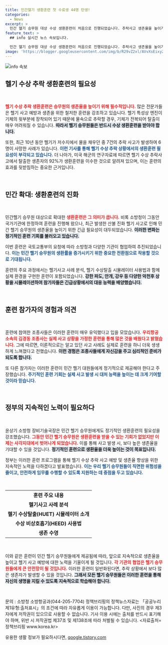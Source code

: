 ```yaml
---
title: 민간헬기 생환훈련 첫 수료생 44명 탄생!
categories:
  - News
excerpt: >
  민간 헬기 승무원 대상 수상 생환훈련이 처음으로 진행되었습니다. 추락사고 생존율을 높이기 위한 이번 훈련은 실제 상황을 가정하여 생존수영, 동체탈출 등을 교육하며, 침착한 대응능력을 키우는 기회를 제공합니다. 클릭해 자세한 내용을 확인해보세요!
feature_text: >
  ## info 실시간 뉴스 속보입니다.

  민간 헬기 승무원 대상 수상 생환훈련이 처음으로 진행되었습니다. 추락사고 생존율을 높이기 위한 이번 훈련은 실제 상황을 가정하여 생존수영, 동체탈출 등을 교육하며, 침착한 대응능력을 키우는 기회를 제공합니다. 클릭해 자세한 내용을 확인해보세요!
image: 'https://blogger.googleusercontent.com/img/b/R29vZ2xl/AVvXsEixyZcFfHzMRdzZMjFBmAUKJYCLCGyLL1o632UiGVXcaFdKo_bkvkuCioo0uUKlGfBVcT3P84aROyZIXSBEx3Aw5nCQ3pTgDom1WDC4m8eifvWiAmWEEVb4x6G_l8C0QH225ldMjyaFvpxGEBGNO37VmDTDMHGhJPq73UglMfDca1-0aw/s1600/blogspot.png'
---
```


<p><img src="https://blogger.googleusercontent.com/img/b/R29vZ2xl/AVvXsEixyZcFfHzMRdzZMjFBmAUKJYCLCGyLL1o632UiGVXcaFdKo_bkvkuCioo0uUKlGfBVcT3P84aROyZIXSBEx3Aw5nCQ3pTgDom1WDC4m8eifvWiAmWEEVb4x6G_l8C0QH225ldMjyaFvpxGEBGNO37VmDTDMHGhJPq73UglMfDca1-0aw/s1600/blogspot.png" alt="info 속보" /></p>

<h2 data-ke-size="size26">헬기 수상 추락 생환훈련의 필요성</h2>

<p data-ke-size="size16">&nbsp;</p>

<p><b><span style="color: #ee2323;">헬기 수상 추락 생환훈련은 승무원의 생존율을 높이기 위해 필수적입니다.</span></b> 많은 전문가들은 헬기 사고 예방과 생존을 위한 철저한 훈련을 강조하고 있습니다. 헬기 특성상 엔진이 기체의 윗부분에 장착되어 있기 때문에 물속으로 추락할 경우, 기체가 전복되어 탈출이 매우 어려워질 수 있습니다. <b><span style="background-color: #21538527;">따라서 헬기 승무원들은 반드시 수상 생환훈련을 받아야 합니다.</span></b> </p>

<p>또한, 최근 10년 동안 헬기가 저수지에서 물을 채우던 중 7건의 추락 사고가 발생하여 6명이 사망한 사례가 있습니다. <b><span style="color: #1a5490;">이런 기사를 통해 헬기 수상 추락 상황에서의 생환훈련 필요성이 부각되고 있습니다.</span></b> 더 나아가, 미국 해군의 연구자료에 따르면 헬기 수상 추락사고에서 탈출한 생존자의 92%가 생환훈련을 이수한 것으로 알려져 있으며, 이는 훈련의 효과를 뒷받침하는 중요한 근거입니다. </p>

<p data-ke-size="size16">&nbsp;</p>

<h2 data-ke-size="size26">민간 확대: 생환훈련의 진화</h2>

<p data-ke-size="size16">&nbsp;</p>

<p>민간헬기 승무원 대상으로 확대한 <b><span style="color: #ee2323;">생환훈련은 그 의미가 큽니다.</span></b> 비록 소방청이 그동안 국가기관에 한정하여 훈련을 진행해 왔으나, 최근 발생한 산불 진화 헬기 사고로 인해 민간 헬기 승무원의 생존율을 높이기 위한 긴급 필요성이 대두되었습니다. <b><span style="background-color: #21538527;">이러한 변화는 정기적인 훈련 기회를 불러오고 있습니다.</span></b> </p>

<p>이번 훈련은 국토교통부의 요청에 따라 소방청과 다양한 기관이 협업하여 추진되었습니다. <b><span style="color: #1a5490;">이는 민간 헬기 승무원의 생환률을 증가시키기 위한 중요한 전환점으로 작용할 것으로 기대됩니다.</span></b> </p>

<p>훈련의 주요 과정에서는 헬기사고 사례 분석, 헬기 수상탈출 시뮬레이터 사용법과 함께 실제 환경을 구현한 훈련이 포함되었습니다. <b><span style="background-color: #21538527;">강한 파도, 안개, 강우 등 다양한 악천후 상황을 시뮬레이션하여 참가자들은 긴급상황에서의 대응 능력을 배양했습니다.</span></b></p>

<p data-ke-size="size16">&nbsp;</p>

<h2 data-ke-size="size26">훈련 참가자의 경험과 의견</h2>

<p data-ke-size="size16">&nbsp;</p>

<p>훈련에 참여한 조종사들은 이러한 훈련이 매우 유익했다고 입을 모았습니다. <b><span style="color: #ee2323;">우리항공 소속의 김경동 조종사는 실제 사고 상황을 가정한 훈련을 통해 많은 것을 배웠다고 밝혔습니다.</span></b> 그에 따르면, 이론적으로는 알고 있던 사고 사례도 실제로 훈련을 하니 더욱 생생하게 느껴졌다고 전했습니다. <b><span style="background-color: #21538527;">이런 경험은 조종사들에게 자신감을 주고 심리적인 준비가 되도록 합니다.</span></b> </p>

<p>또 다른 참가자는 이러한 훈련이 민간 헬기 대원들에게 정기적으로 제공해야 한다고 주장했습니다. <b><span style="color: #1a5490;">주기적인 훈련 기회는 실제 사고 발생 시 대처 능력을 높이는 데 크게 기여할 것이라 믿습니다.</span></b> </p>

<p data-ke-size="size16">&nbsp;</p>

<h2 data-ke-size="size26">정부의 지속적인 노력이 필요하다</h2>

<p data-ke-size="size16">&nbsp;</p>

<p>윤상기 소방청 장비기술국장은 민간 헬기 승무원에게도 정기적인 생환훈련의 필요성을 강조했습니다. <b><span style="color: #ee2323;">그동안 민간 헬기 승무원은 생환훈련을 받을 수 있는 기회가 없었지만 이제는 사각지대에서 벗어나게 되었습니다.</span></b> 이를 통해 사고 발생 시, 보다 높은 생존율을 기대할 수 있을 것입니다. <b><span style="background-color: #21538527;">정기적인 훈련으로 생환율을 더욱 높이는 것이 목표입니다.</span></b> </p>

<p>정부는 이러한 훈련 프로그램을 통해 헬기 수상 추락 사고 예방 및 생존율 향상을 위한 지속적인 노력을 다하겠다고 발표했습니다. <b><span style="color: #1a5490;">이는 우리 헬기 승무원들이 직면한 위험성을 줄이고, 안전하게 임무를 수행할 수 있도록 지원하는 데 중점을 두고 있습니다.</span></b> </p>

<p data-ke-size="size16">&nbsp;</p>

<table style="width: 100%; border-collapse: collapse;">
<tr>
<td style="text-align: center; height: 17px;"><b>훈련 주요 내용</b></td>
</tr>
<tr>
<td style="text-align: center; height: 17px;"><b>헬기사고 사례 분석</b></td>
</tr>
<tr>
<td style="text-align: center; height: 17px;"><b>헬기 수상탈출(HUET) 시뮬레이터 소개</b></td>
</tr>
<tr>
<td style="text-align: center; height: 17px;"><b>수상 비상호흡기(HEED) 사용법</b></td>
</tr>
<tr>
<td style="text-align: center; height: 17px;"><b>생존 수영</b></td>
</tr>
</table>

<p data-ke-size="size16">&nbsp;</p>

<p>이와 같은 훈련이 민간 헬기 승무원들에게 제공됨에 따라, 앞으로 지속적으로 생존율을 높이고 헬기 사고 예방에 대한 노력을 기울이게 될 것입니다. <b><span style="color: #ee2323;">각 기관의 협업은 헬기 승무원들에게 큰 안전망이 될 것입니다.</span></b> 이러한 훈련이 일반화된다면, 추락 상황에서 보다 많은 생존자가 발생할 수 있을 것입니다. <b><span style="background-color: #21538527;">그래서 모든 헬기 승무원들은 이러한 훈련을 통해 자신의 생명을 지킬 수 있도록 지속적으로 학습해야 합니다.</span></b> </p>

<p data-ke-size="size16">&nbsp;</p>

<p>문의 : 소방청 소방항공과(044-205-7704) 
정책브리핑의 정책뉴스자료는 「공공누리 제1유형:출처표시」의 조건에 따라 자유롭게 이용이 가능합니다. 다만, 사진의 경우 제3자에게 저작권이 있으므로 사용할 수 없습니다. 기사 이용 시에는 출처를 반드시 표기해야 하며, 위반 시 저작권법 제37조 및 제138조에 따라 처벌될 수 있습니다. &lt;자료출처=정책브리핑 www.korea.kr></p>
유용한 생활 정보가 필요하시다면, <a href="https://qoogle.tistory.com" rel="dofollow">qoogle.tistory.com</a>


